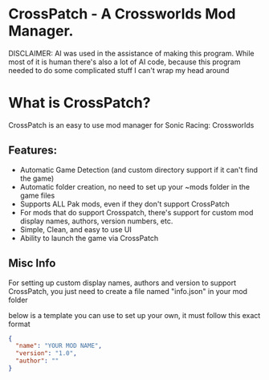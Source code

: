 # CrossPatch - A Crossworlds Mod Manager.

DISCLAIMER: AI was used in the assistance of making this program. 
While most of it is human there's also a lot of AI code, because this program needed to do some complicated stuff I can't wrap my head around


# What is CrossPatch?
CrossPatch is an easy to use mod manager for Sonic Racing: Crossworlds

## Features:
- Automatic Game Detection (and custom directory support if it can't find the game)
- Automatic folder creation, no need to set up your ~mods folder in the game files
- Supports ALL Pak mods, even if they don't support CrossPatch
- For mods that do support Crosspatch, there's support for custom mod display names, authors, version numbers, etc.
- Simple, Clean, and easy to use UI
- Ability to launch the game via CrossPatch

## Misc Info

For setting up custom display names, authors and version to support CrossPatch, you just need to create a file named "info.json" in your mod folder

below is a template you can use to set up your own, it must follow this exact format

```json
{
  "name": "YOUR MOD NAME",
  "version": "1.0",
  "author": ""
}
```








